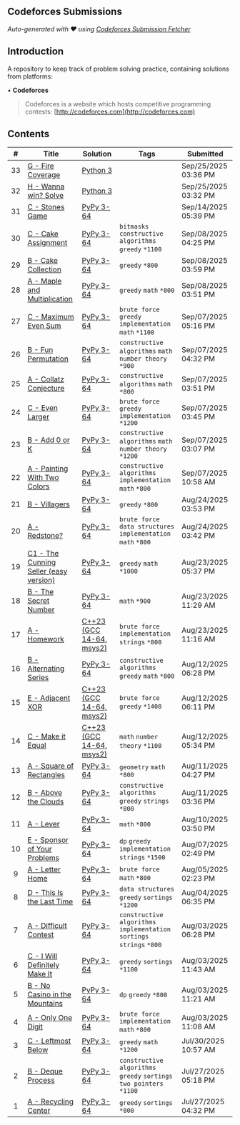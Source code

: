 ## Codeforces Submissions

*Auto-generated with ❤️ using [Codeforces Submission Fetcher](https://github.com/Andrew-Velox/Codeforces-Submission-Fetcher-Extension)*

## Introduction

A repository to keep track of problem solving practice, containing solutions from platforms:

• **Codeforces**

> Codeforces is a website which hosts competitive programming contests: [http://codeforces.com](http://codeforces.com)



## Contents



| # | Title | Solution | Tags | Submitted |
|:-:|-------|----------|------|-----------|
| 33 | [G - Fire Coverage](https://codeforces.com/contest/106068/problem/G) | [Python 3](https://codeforces.com/contest/106068/submission/340371857) |  | Sep/25/2025 03:36 PM |
| 32 | [H - Wanna win? Solve](https://codeforces.com/contest/106068/problem/H) | [Python 3](https://codeforces.com/contest/106068/submission/340370545) |  | Sep/25/2025 03:32 PM |
| 31 | [C - Stones Game](https://codeforces.com/contest/106068/problem/C) | [PyPy 3-64](https://codeforces.com/contest/106068/submission/338631681) |  | Sep/14/2025 05:39 PM |
| 30 | [C - Cake Assignment](https://codeforces.com/contest/2139/problem/C) | [PyPy 3-64](https://codeforces.com/contest/2139/submission/337604678) | `bitmasks` `constructive algorithms` `greedy` `*1100` | Sep/08/2025 04:25 PM |
| 29 | [B - Cake Collection](https://codeforces.com/contest/2139/problem/B) | [PyPy 3-64](https://codeforces.com/contest/2139/submission/337586173) | `greedy` `*800` | Sep/08/2025 03:59 PM |
| 28 | [A - Maple and Multiplication](https://codeforces.com/contest/2139/problem/A) | [PyPy 3-64](https://codeforces.com/contest/2139/submission/337578289) | `greedy` `math` `*800` | Sep/08/2025 03:51 PM |
| 27 | [C - Maximum Even Sum](https://codeforces.com/contest/2137/problem/C) | [PyPy 3-64](https://codeforces.com/contest/2137/submission/337417251) | `brute force` `greedy` `implementation` `math` `*1100` | Sep/07/2025 05:16 PM |
| 26 | [B - Fun Permutation](https://codeforces.com/contest/2137/problem/B) | [PyPy 3-64](https://codeforces.com/contest/2137/submission/337370306) | `constructive algorithms` `math` `number theory` `*900` | Sep/07/2025 04:32 PM |
| 25 | [A - Collatz Conjecture](https://codeforces.com/contest/2137/problem/A) | [PyPy 3-64](https://codeforces.com/contest/2137/submission/337310003) | `constructive algorithms` `math` `*800` | Sep/07/2025 03:51 PM |
| 24 | [C - Even Larger](https://codeforces.com/contest/2134/problem/C) | [PyPy 3-64](https://codeforces.com/contest/2134/submission/337300289) | `brute force` `greedy` `implementation` `*1200` | Sep/07/2025 03:45 PM |
| 23 | [B - Add 0 or K](https://codeforces.com/contest/2134/problem/B) | [PyPy 3-64](https://codeforces.com/contest/2134/submission/337278034) | `constructive algorithms` `math` `number theory` `*1200` | Sep/07/2025 03:07 PM |
| 22 | [A - Painting With Two Colors](https://codeforces.com/contest/2134/problem/A) | [PyPy 3-64](https://codeforces.com/contest/2134/submission/337247131) | `constructive algorithms` `implementation` `math` `*800` | Sep/07/2025 10:58 AM |
| 21 | [B - Villagers](https://codeforces.com/contest/2133/problem/B) | [PyPy 3-64](https://codeforces.com/contest/2133/submission/335336743) | `greedy` `*800` | Aug/24/2025 03:53 PM |
| 20 | [A - Redstone?](https://codeforces.com/contest/2133/problem/A) | [PyPy 3-64](https://codeforces.com/contest/2133/submission/335322564) | `brute force` `data structures` `implementation` `math` `*800` | Aug/24/2025 03:42 PM |
| 19 | [C1 - The Cunning Seller (easy version)](https://codeforces.com/contest/2132/problem/C1) | [PyPy 3-64](https://codeforces.com/contest/2132/submission/335195719) | `greedy` `math` `*1000` | Aug/23/2025 05:37 PM |
| 18 | [B - The Secret Number](https://codeforces.com/contest/2132/problem/B) | [PyPy 3-64](https://codeforces.com/contest/2132/submission/335149378) | `math` `*900` | Aug/23/2025 11:29 AM |
| 17 | [A - Homework](https://codeforces.com/contest/2132/problem/A) | [C++23 (GCC 14-64, msys2)](https://codeforces.com/contest/2132/submission/335147740) | `brute force` `implementation` `strings` `*800` | Aug/23/2025 11:16 AM |
| 16 | [B - Alternating Series](https://codeforces.com/contest/2131/problem/B) | [PyPy 3-64](https://codeforces.com/contest/2131/submission/333695686) | `constructive algorithms` `greedy` `math` `*800` | Aug/12/2025 06:28 PM |
| 15 | [E - Adjacent XOR](https://codeforces.com/contest/2131/problem/E) | [C++23 (GCC 14-64, msys2)](https://codeforces.com/contest/2131/submission/333693208) | `brute force` `greedy` `*1400` | Aug/12/2025 06:11 PM |
| 14 | [C - Make it Equal](https://codeforces.com/contest/2131/problem/C) | [C++23 (GCC 14-64, msys2)](https://codeforces.com/contest/2131/submission/333687930) | `math` `number theory` `*1100` | Aug/12/2025 05:34 PM |
| 13 | [A - Square of Rectangles](https://codeforces.com/contest/2120/problem/A) | [PyPy 3-64](https://codeforces.com/contest/2120/submission/333565556) | `geometry` `math` `*800` | Aug/11/2025 04:27 PM |
| 12 | [B - Above the Clouds](https://codeforces.com/contest/2121/problem/B) | [PyPy 3-64](https://codeforces.com/contest/2121/submission/333557797) | `constructive algorithms` `greedy` `strings` `*800` | Aug/11/2025 03:36 PM |
| 11 | [A - Lever](https://codeforces.com/contest/2131/problem/A) | [PyPy 3-64](https://codeforces.com/contest/2131/submission/333312155) | `math` `*800` | Aug/10/2025 03:50 PM |
| 10 | [E - Sponsor of Your Problems](https://codeforces.com/contest/2121/problem/E) | [PyPy 3-64](https://codeforces.com/contest/2121/submission/332797455) | `dp` `greedy` `implementation` `strings` `*1500` | Aug/07/2025 02:49 PM |
| 9 | [A - Letter Home](https://codeforces.com/contest/2121/problem/A) | [PyPy 3-64](https://codeforces.com/contest/2121/submission/332509268) | `brute force` `math` `*800` | Aug/05/2025 02:23 PM |
| 8 | [D - This Is the Last Time](https://codeforces.com/contest/2126/problem/D) | [PyPy 3-64](https://codeforces.com/contest/2126/submission/332402094) | `data structures` `greedy` `sortings` `*1200` | Aug/04/2025 06:35 PM |
| 7 | [A - Difficult Contest](https://codeforces.com/contest/2125/problem/A) | [PyPy 3-64](https://codeforces.com/contest/2125/submission/332262623) | `constructive algorithms` `implementation` `sortings` `strings` `*800` | Aug/03/2025 06:28 PM |
| 6 | [C - I Will Definitely Make It](https://codeforces.com/contest/2126/problem/C) | [PyPy 3-64](https://codeforces.com/contest/2126/submission/332209660) | `greedy` `sortings` `*1100` | Aug/03/2025 11:43 AM |
| 5 | [B - No Casino in the Mountains](https://codeforces.com/contest/2126/problem/B) | [PyPy 3-64](https://codeforces.com/contest/2126/submission/332207343) | `dp` `greedy` `*800` | Aug/03/2025 11:21 AM |
| 4 | [A - Only One Digit](https://codeforces.com/contest/2126/problem/A) | [PyPy 3-64](https://codeforces.com/contest/2126/submission/332205975) | `brute force` `implementation` `math` `*800` | Aug/03/2025 11:08 AM |
| 3 | [C - Leftmost Below](https://codeforces.com/contest/2128/problem/C) | [PyPy 3-64](https://codeforces.com/contest/2128/submission/331570775) | `greedy` `math` `*1200` | Jul/30/2025 10:57 AM |
| 2 | [B - Deque Process](https://codeforces.com/contest/2128/problem/B) | [PyPy 3-64](https://codeforces.com/contest/2128/submission/331180518) | `constructive algorithms` `greedy` `sortings` `two pointers` `*1100` | Jul/27/2025 05:18 PM |
| 1 | [A - Recycling Center](https://codeforces.com/contest/2128/problem/A) | [PyPy 3-64](https://codeforces.com/contest/2128/submission/331152102) | `greedy` `sortings` `*800` | Jul/27/2025 04:32 PM |